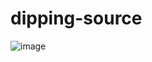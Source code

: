 # dipping-source

![image](https://user-images.githubusercontent.com/24207964/158056897-79d0c87c-6d41-4567-86f8-7f39aa305cdc.png)
